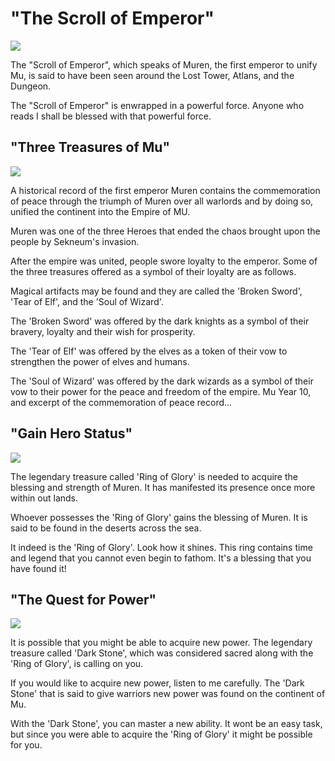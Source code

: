 # "The Scroll of Emperor"

![](./Scroll-of-Emperor.jpg)

The "Scroll of Emperor", which speaks of Muren, the first emperor to unify Mu, is said to have been seen around the Lost Tower, Atlans, and the Dungeon.

The "Scroll of Emperor" is enwrapped in a powerful force. Anyone who reads I shall be blessed with that powerful force.

## "Three Treasures of Mu"

![](./Three-Treasures-of-Mu.jpg)

A historical record of the first emperor Muren contains the commemoration of peace through the triumph of Muren over all warlords and by doing so, unified the continent into the Empire of MU.

Muren was one of the three Heroes that ended the chaos brought upon the people by Sekneum's invasion.

After the empire was united, people swore loyalty to the emperor. Some of the three treasures offered as a symbol of their loyalty are as follows.

Magical artifacts may be found and they are called the 'Broken Sword', 'Tear of Elf', and the 'Soul of Wizard'.

The 'Broken Sword' was offered by the dark knights as a symbol of their bravery, loyalty and their wish for prosperity.

The 'Tear of Elf' was offered by the elves as a token of their vow to strengthen the power of elves and humans.

The 'Soul of Wizard' was offered by the dark wizards as a symbol of their vow to their power for the peace and freedom of the empire. Mu Year 10, and excerpt of the commemoration of peace record…

## "Gain Hero Status"

![](./Gain-Hero-Status.jpg)

The legendary treasure called 'Ring of Glory' is needed to acquire the blessing and strength of Muren. It has manifested its presence once more within out lands.

Whoever possesses the 'Ring of Glory' gains the blessing of Muren. It is said to be found in the deserts across the sea.

It indeed is the 'Ring of Glory'. Look how it shines. This ring contains time and legend that you cannot even begin to fathom. It's a blessing that you have found it!

## "The Quest for Power"

![](./Dark-Stone.jpg)

It is possible that you might be able to acquire new power. The legendary treasure called 'Dark Stone', which was considered sacred along with the 'Ring of Glory', is calling on you.

If you would like to acquire new power, listen to me carefully. The 'Dark Stone' that is said to give warriors new power was found on the continent of Mu.

With the 'Dark Stone', you can master a new ability. It wont be an easy task, but since you were able to acquire the 'Ring of Glory' it might be possible for you.

<!-- https://web.archive.org/web/20050816222329/http://www.muchina.com/02_guide/gamesystem/xt_05.htm -->
